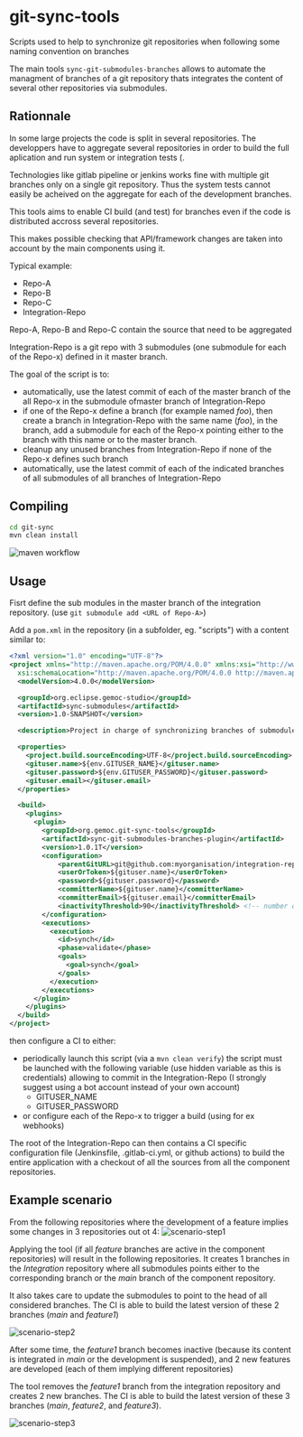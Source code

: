 # git-sync-tools
Scripts used to help to synchronize git repositories when following some naming convention on branches

The main tools `sync-git-submodules-branches` allows to automate the managment of branches of a git repository thats integrates the content of several other repositories via submodules.


## Rationnale

In some large projects the code is split in several repositories. 
The developpers have to aggregate several repositories in  order to build the full aplication and run system or integration tests (.

Technologies like gitlab pipeline or jenkins works fine with multiple git branches only on a single git repository. Thus the system tests cannot easily be acheived on the aggregate for each of the development branches.

This tools aims to enable CI build (and test) for branches even if the code is distributed accross several repositories.

This makes possible checking that API/framework changes are taken into account by the main components using it.

Typical example:

- Repo-A
- Repo-B
- Repo-C
- Integration-Repo

Repo-A, Repo-B and Repo-C contain the source that need to be aggregated

Integration-Repo is a git repo with 3 submodules (one submodule for each of the Repo-x) defined in it master branch.

The goal of the script is to:
- automatically, use the latest commit of each of the master branch of the all Repo-x in the submodule ofmaster branch of Integration-Repo
- if one of the Repo-x define a branch (for example named _foo_), then create a branch in Integration-Repo with the same name (_foo_), in the branch, add a submodule for each of the Repo-x pointing either to the branch with this name or to the master branch.
- cleanup any unused branches from Integration-Repo if none of the Repo-x defines such branch
- automatically, use the latest commit of each of the indicated branches of all submodules of all branches of Integration-Repo

## Compiling

```sh
cd git-sync
mvn clean install
```

![maven workflow](https://github.com/dvojtise/git-sync/actions/workflows/maven.yml/badge.svg)


## Usage


Fisrt define the sub modules in the master branch of the integration repository. (use `git submodule add <URL of Repo-A>`)

Add a `pom.xml` in the repository (in a subfolder, eg. "scripts") with a content similar to:

```xml
<?xml version="1.0" encoding="UTF-8"?>
<project xmlns="http://maven.apache.org/POM/4.0.0" xmlns:xsi="http://www.w3.org/2001/XMLSchema-instance"
  xsi:schemaLocation="http://maven.apache.org/POM/4.0.0 http://maven.apache.org/xsd/maven-4.0.0.xsd">
  <modelVersion>4.0.0</modelVersion>

  <groupId>org.eclipse.gemoc-studio</groupId>
  <artifactId>sync-submodules</artifactId>
  <version>1.0-SNAPSHOT</version>

  <description>Project in charge of synchronizing branches of submodules for integration build</description>

  <properties>
    <project.build.sourceEncoding>UTF-8</project.build.sourceEncoding>
    <gituser.name>${env.GITUSER_NAME}</gituser.name>
    <gituser.password>${env.GITUSER_PASSWORD}</gituser.password>
    <gituser.email></gituser.email>
  </properties>

  <build>
    <plugins>
      <plugin>
        <groupId>org.gemoc.git-sync-tools</groupId>
        <artifactId>sync-git-submodules-branches-plugin</artifactId>
        <version>1.0.1T</version>
        <configuration>
        	<parentGitURL>git@github.com:myorganisation/integration-repo.git</parentGitURL> <!-- replace here with the git url of your Integration-Repo --> 
        	<userOrToken>${gituser.name}</userOrToken>
        	<password>${gituser.password}</password>
        	<committerName>${gituser.name}</committerName>
        	<committerEmail>${gituser.email}</committerEmail>
        	<inactivityThreshold>90</inactivityThreshold> <!-- number of days without commit to consider a branch inactive-->
        </configuration>
        <executions>
          <execution>
            <id>synch</id>
            <phase>validate</phase>
            <goals>
              <goal>synch</goal>
            </goals>
          </execution>
        </executions>
      </plugin>
    </plugins>
  </build>
</project>    
```


then configure a CI to either:
- periodically launch this script (via a `mvn clean verify`) 
  the script must be launched with the following variable (use hidden variable as this is credentials) allowing to commit in the Integration-Repo
  (I strongly suggest using a bot account instead of your own account)
  - GITUSER_NAME
  - GITUSER_PASSWORD
- or configure each of the Repo-x to trigger a build (using for ex webhooks)


The root of the Integration-Repo can then contains a CI specific configuration file (Jenkinsfile, .gitlab-ci.yml, or github actions) to build the entire application with a checkout of all the sources from all the component repositories.


## Example scenario

From the following repositories where the development  of a feature implies some changes in 3 repositories out ot 4:
![scenario-step1](http://www.plantuml.com/plantuml/proxy?cache=no&src=https://raw.githubusercontent.com/gemoc/git-sync-tools/master/doc/plantuml/scenario_step1.plantuml)

Applying the tool (if all *feature* branches are active in the component repositories) will result in the following repositories.
It creates 1 branches in the *Integration* repository where all submodules points either to the corresponding branch or the *main* branch of the component repository.

It also takes care to update the submodules to point to the head of all considered branches. 
The CI is able to build the latest version of these 2 branches (*main* and *feature1*)

![scenario-step2](http://www.plantuml.com/plantuml/proxy?cache=no&src=https://raw.githubusercontent.com/gemoc/git-sync-tools/master/doc/plantuml/scenario_step2.plantuml)


After some time, the *feature1* branch  becomes inactive (because its content is integrated in *main* or the development is suspended), 
and 2 new features are developed (each of them implying different repositories)  

The tool removes the *feature1* branch from the integration repository and creates 2 new branches. The CI is able to build the latest version of these 3 branches (*main*, *feature2*, and *feature3*).

![scenario-step3](http://www.plantuml.com/plantuml/proxy?cache=no&src=https://raw.githubusercontent.com/gemoc/git-sync-tools/master/doc/plantuml/scenario_step3.plantuml)
